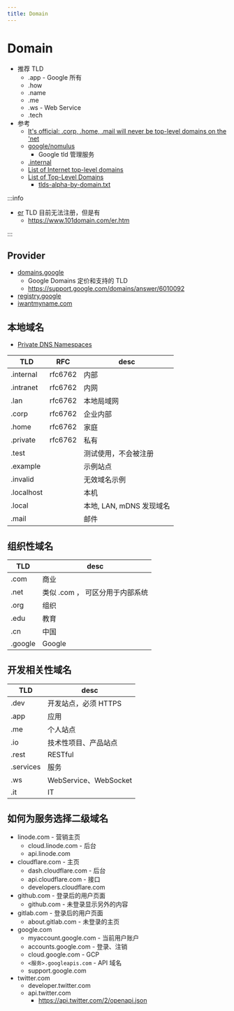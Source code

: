 ```yaml
---
title: Domain
---
```


# Domain

- 推荐 TLD
  - .app - Google 所有
  - .how
  - .name
  - .me
  - .ws - Web Service
  - .tech
- 参考
  - [It's official: .corp, .home, .mail will never be top-level domains on the 'net](https://forums.theregister.com/forum/all/2018/02/12/icann_corp_home_mail_gtlds/)
  - [google/nomulus](https://github.com/google/nomulus/)
    - Google tld 管理服务
  - [.internal](https://tools.ietf.org/html/draft-wkumari-dnsop-internal-00)
  - [List of Internet top-level domains](https://en.wikipedia.org/wiki/List_of_Internet_top-level_domains)
  - [List of Top-Level Domains](https://www.icann.org/resources/pages/tlds-2012-02-25-en)
    - [tlds-alpha-by-domain.txt](http://data.iana.org/TLD/tlds-alpha-by-domain.txt)

:::info

- [er](http://www.iana.org/domains/root/db/er.html) TLD 目前无法注册，但是有
  - https://www.101domain.com/er.htm

:::

## Provider

- [domains.google](https://domains.google)
  - Google Domains 定价和支持的 TLD
  - https://support.google.com/domains/answer/6010092
- [registry.google](https://registry.google)
- [iwantmyname.com](https://iwantmyname.com)

## 本地域名

- [Private DNS Namespaces](https://tools.ietf.org/html/rfc6762#appendix-G)

| TLD        | RFC     | desc                     |
| ---------- | ------- | ------------------------ |
| .internal  | rfc6762 | 内部                     |
| .intranet  | rfc6762 | 内网                     |
| .lan       | rfc6762 | 本地局域网               |
| .corp      | rfc6762 | 企业内部                 |
| .home      | rfc6762 | 家庭                     |
| .private   | rfc6762 | 私有                     |
| .test      |         | 测试使用，不会被注册     |
| .example   |         | 示例站点                 |
| .invalid   |         | 无效域名示例             |
| .localhost |         | 本机                     |
| .local     |         | 本地, LAN, mDNS 发现域名 |
| .mail      |         | 邮件                     |

## 组织性域名

| TLD     | desc                            |
| ------- | ------------------------------- |
| .com    | 商业                            |
| .net    | 类似 .com ， 可区分用于内部系统 |
| .org    | 组织                            |
| .edu    | 教育                            |
| .cn     | 中国                            |
| .google | Google                          |

## 开发相关性域名

| TLD       | desc                  |
| --------- | --------------------- |
| .dev      | 开发站点，必须 HTTPS  |
| .app      | 应用                  |
| .me       | 个人站点              |
| .io       | 技术性项目、产品站点  |
| .rest     | RESTful               |
| .services | 服务                  |
| .ws       | WebService、WebSocket |
| .it       | IT                    |

## 如何为服务选择二级域名

- linode.com - 营销主页
  - cloud.linode.com - 后台
  - api.linode.com
- cloudflare.com - 主页
  - dash.cloudflare.com - 后台
  - api.cloudflare.com - 接口
  - developers.cloudflare.com
- github.com - 登录后的用户页面
  - github.com - 未登录显示另外的内容
- gitlab.com - 登录后的用户页面
  - about.gitlab.com - 未登录的主页
- google.com
  - myaccount.google.com - 当前用户账户
  - accounts.google.com - 登录、注销
  - cloud.google.com - GCP
  - `<服务>.googleapis.com` - API 域名
  - support.google.com
- twitter.com
  - developer.twitter.com
  - api.twitter.com
    - https://api.twitter.com/2/openapi.json
